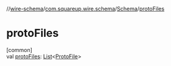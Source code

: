 //[wire-schema](../../../index.md)/[com.squareup.wire.schema](../index.md)/[Schema](index.md)/[protoFiles](proto-files.md)

# protoFiles

[common]\
val [protoFiles](proto-files.md): [List](https://kotlinlang.org/api/latest/jvm/stdlib/kotlin.collections/-list/index.html)&lt;[ProtoFile](../-proto-file/index.md)&gt;
